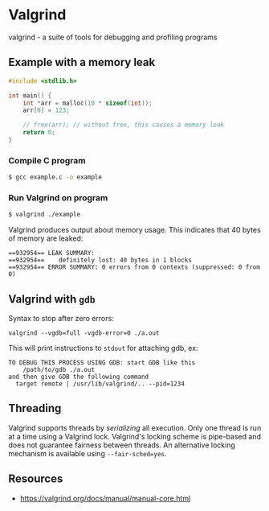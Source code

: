 # Valgrind

valgrind - a suite of tools for debugging and profiling programs

## Example with a memory leak
```c
#include <stdlib.h>

int main() {
    int *arr = malloc(10 * sizeof(int));
    arr[0] = 123;

    // free(arr); // without free, this causes a memory leak
    return 0;
}
```

### Compile C program
```bash
$ gcc example.c -o example
```

### Run Valgrind on program
```bash
$ valgrind ./example
```

Valgrind produces output about memory usage. This indicates that 40 bytes of memory are leaked:
```
==932954== LEAK SUMMARY:
==932954==    definitely lost: 40 bytes in 1 blocks
==932954== ERROR SUMMARY: 0 errors from 0 contexts (suppressed: 0 from 0)
```

## Valgrind with `gdb`
Syntax to stop after zero errors:

```
valgrind --vgdb=full -vgdb-error=0 ./a.out
```

This will print instructions to `stdout` for attaching gdb, ex:

```
TO DEBUG THIS PROCESS USING GDB: start GDB like this
    /path/to/gdb ./a.out
and then give GDB the following command
  target remote | /usr/lib/valgrind/.. --pid=1234
```

## Threading
Valgrind supports threads by *serializing* all execution. Only one thread is run at a time using a Valgrind lock. Valgrind's locking scheme is pipe-based and does not guarantee fairness between threads. An alternative locking mechanism is available using `--fair-sched=yes`.

## Resources
- https://valgrind.org/docs/manual/manual-core.html

